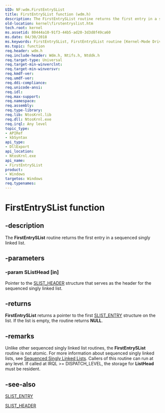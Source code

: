 ```yaml
---
UID: NF:wdm.FirstEntrySList
title: FirstEntrySList function (wdm.h)
description: The FirstEntrySList routine returns the first entry in a sequenced singly linked list.
old-location: kernel\firstentryslist.htm
tech.root: kernel
ms.assetid: 80444a10-91f3-44b5-ad20-3d3d8f49ca60
ms.date: 04/30/2018
ms.keywords: FirstEntrySList, FirstEntrySList routine [Kernel-Mode Driver Architecture], k109_0a6c7f88-35fa-4cc9-ac3d-03bf1e873cf3.xml, kernel.firstentryslist, wdm/FirstEntrySList
ms.topic: function
req.header: wdm.h
req.include-header: Wdm.h, Ntifs.h, Ntddk.h
req.target-type: Universal
req.target-min-winverclnt: 
req.target-min-winversvr: 
req.kmdf-ver: 
req.umdf-ver: 
req.ddi-compliance: 
req.unicode-ansi: 
req.idl: 
req.max-support: 
req.namespace: 
req.assembly: 
req.type-library: 
req.lib: NtosKrnl.lib
req.dll: NtosKrnl.exe
req.irql: Any level
topic_type:
- APIRef
- kbSyntax
api_type:
- DllExport
api_location:
- NtosKrnl.exe
api_name:
- FirstEntrySList
product:
- Windows
targetos: Windows
req.typenames: 
---
```


# FirstEntrySList function


## -description


The <b>FirstEntrySList</b> routine returns the first entry in a sequenced singly linked list.


## -parameters




### -param SListHead [in]

Pointer to the <a href="https://docs.microsoft.com/windows-hardware/drivers/kernel/eprocess">SLIST_HEADER</a> structure that serves as the header for the sequenced singly linked list.


## -returns



<b>FirstEntrySList</b> returns a pointer to the first <a href="https://docs.microsoft.com/windows-hardware/drivers/ddi/content/wdm/ns-wdm-_slist_entry">SLIST_ENTRY</a> structure on the list. If the list is empty, the routine returns <b>NULL</b>.




## -remarks



Unlike other sequenced singly linked list routines, the <b>FirstEntrySList</b> routine is not atomic. For more information about sequenced singly linked lists, see <a href="https://docs.microsoft.com/windows-hardware/drivers/kernel/singly-and-doubly-linked-lists">Sequenced Singly Linked Lists</a>. Callers of this routine can run at any level. If called at IRQL >= DISPATCH_LEVEL, the storage for <b>ListHead</b> must be resident.




## -see-also




<a href="https://docs.microsoft.com/windows-hardware/drivers/ddi/content/wdm/ns-wdm-_slist_entry">SLIST_ENTRY</a>



<a href="https://docs.microsoft.com/windows-hardware/drivers/kernel/eprocess">SLIST_HEADER</a>
 

 

